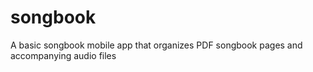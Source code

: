 # songbook
A basic songbook mobile app that organizes PDF songbook pages and accompanying audio files
